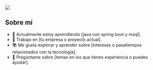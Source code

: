 
  <img src=(https://github.com/mayhrina30/mayhrina30/raw/main/Foto%20de%20Perfil%20de%20LinkedIn%20Programador%20Geometrica%20Blanca%20Amarilla.gif)>



## Sobre mí

- 🌱 Actualmente estoy aprendiendo [java con spring boot y msql].
- 💼 Trabajo en [tu empresa o proyecto actual].
- 📚 Me gusta explorar y aprender sobre [intereses o pasatiempos relacionados con la tecnología].
- 💬 Pregúntame sobre [temas en los que tienes experiencia o puedes ayudar].






